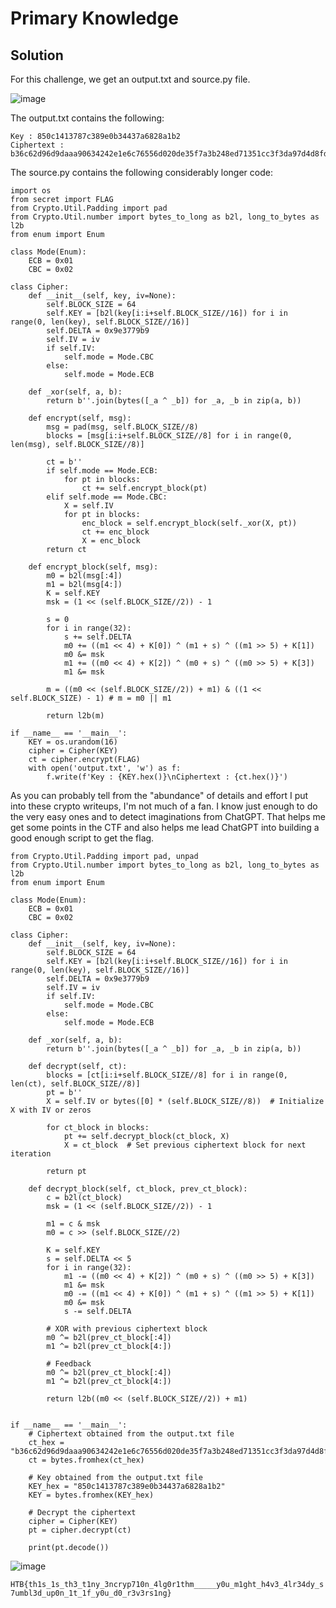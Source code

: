 # Primary Knowledge

## Solution 
For this challenge, we get an output.txt and source.py file.

![image](https://github.com/LazyTitan33/CTF-Writeups/assets/80063008/196697f0-7717-4d2f-9d9d-dbc261bb2504)

The output.txt contains the following:  

```
Key : 850c1413787c389e0b34437a6828a1b2
Ciphertext : b36c62d96d9daaa90634242e1e6c76556d020de35f7a3b248ed71351cc3f3da97d4d8fd0ebc5c06a655eb57f2b250dcb2b39c8b2000297f635ce4a44110ec66596c50624d6ab582b2fd92228a21ad9eece4729e589aba644393f57736a0b870308ff00d778214f238056b8cf5721a843
```

The source.py contains the following considerably longer code:  

```python3
import os
from secret import FLAG
from Crypto.Util.Padding import pad
from Crypto.Util.number import bytes_to_long as b2l, long_to_bytes as l2b
from enum import Enum

class Mode(Enum):
    ECB = 0x01
    CBC = 0x02

class Cipher:
    def __init__(self, key, iv=None):
        self.BLOCK_SIZE = 64
        self.KEY = [b2l(key[i:i+self.BLOCK_SIZE//16]) for i in range(0, len(key), self.BLOCK_SIZE//16)]
        self.DELTA = 0x9e3779b9
        self.IV = iv
        if self.IV:
            self.mode = Mode.CBC
        else:
            self.mode = Mode.ECB
    
    def _xor(self, a, b):
        return b''.join(bytes([_a ^ _b]) for _a, _b in zip(a, b))

    def encrypt(self, msg):
        msg = pad(msg, self.BLOCK_SIZE//8)
        blocks = [msg[i:i+self.BLOCK_SIZE//8] for i in range(0, len(msg), self.BLOCK_SIZE//8)]
        
        ct = b''
        if self.mode == Mode.ECB:
            for pt in blocks:
                ct += self.encrypt_block(pt)
        elif self.mode == Mode.CBC:
            X = self.IV
            for pt in blocks:
                enc_block = self.encrypt_block(self._xor(X, pt))
                ct += enc_block
                X = enc_block
        return ct

    def encrypt_block(self, msg):
        m0 = b2l(msg[:4])
        m1 = b2l(msg[4:])
        K = self.KEY
        msk = (1 << (self.BLOCK_SIZE//2)) - 1

        s = 0
        for i in range(32):
            s += self.DELTA
            m0 += ((m1 << 4) + K[0]) ^ (m1 + s) ^ ((m1 >> 5) + K[1])
            m0 &= msk
            m1 += ((m0 << 4) + K[2]) ^ (m0 + s) ^ ((m0 >> 5) + K[3])
            m1 &= msk
        
        m = ((m0 << (self.BLOCK_SIZE//2)) + m1) & ((1 << self.BLOCK_SIZE) - 1) # m = m0 || m1

        return l2b(m)

if __name__ == '__main__':
    KEY = os.urandom(16)
    cipher = Cipher(KEY)
    ct = cipher.encrypt(FLAG)
    with open('output.txt', 'w') as f:
        f.write(f'Key : {KEY.hex()}\nCiphertext : {ct.hex()}')
```
As you can probably tell from the "abundance" of details and effort I put into these crypto writeups, I'm not much of a fan. I know just enough to do the very easy ones and to detect imaginations from ChatGPT. That helps me get some points in the CTF and also helps me lead ChatGPT into building a good enough script to get the flag.

```python3
from Crypto.Util.Padding import pad, unpad
from Crypto.Util.number import bytes_to_long as b2l, long_to_bytes as l2b
from enum import Enum

class Mode(Enum):
    ECB = 0x01
    CBC = 0x02

class Cipher:
    def __init__(self, key, iv=None):
        self.BLOCK_SIZE = 64
        self.KEY = [b2l(key[i:i+self.BLOCK_SIZE//16]) for i in range(0, len(key), self.BLOCK_SIZE//16)]
        self.DELTA = 0x9e3779b9
        self.IV = iv
        if self.IV:
            self.mode = Mode.CBC
        else:
            self.mode = Mode.ECB

    def _xor(self, a, b):
        return b''.join(bytes([_a ^ _b]) for _a, _b in zip(a, b))

    def decrypt(self, ct):
        blocks = [ct[i:i+self.BLOCK_SIZE//8] for i in range(0, len(ct), self.BLOCK_SIZE//8)]
        pt = b''
        X = self.IV or bytes([0] * (self.BLOCK_SIZE//8))  # Initialize X with IV or zeros
        
        for ct_block in blocks:
            pt += self.decrypt_block(ct_block, X)
            X = ct_block  # Set previous ciphertext block for next iteration
        
        return pt

    def decrypt_block(self, ct_block, prev_ct_block):
        c = b2l(ct_block)
        msk = (1 << (self.BLOCK_SIZE//2)) - 1

        m1 = c & msk
        m0 = c >> (self.BLOCK_SIZE//2)

        K = self.KEY
        s = self.DELTA << 5
        for i in range(32):
            m1 -= ((m0 << 4) + K[2]) ^ (m0 + s) ^ ((m0 >> 5) + K[3])
            m1 &= msk
            m0 -= ((m1 << 4) + K[0]) ^ (m1 + s) ^ ((m1 >> 5) + K[1])
            m0 &= msk
            s -= self.DELTA

        # XOR with previous ciphertext block
        m0 ^= b2l(prev_ct_block[:4])
        m1 ^= b2l(prev_ct_block[4:])

        # Feedback
        m0 ^= b2l(prev_ct_block[:4])
        m1 ^= b2l(prev_ct_block[4:])

        return l2b((m0 << (self.BLOCK_SIZE//2)) + m1)


if __name__ == '__main__':
    # Ciphertext obtained from the output.txt file
    ct_hex = "b36c62d96d9daaa90634242e1e6c76556d020de35f7a3b248ed71351cc3f3da97d4d8fd0ebc5c06a655eb57f2b250dcb2b39c8b2000297f635ce4a44110ec66596c50624d6ab582b2fd92228a21ad9eece4729e589aba644393f57736a0b870308ff00d778214f238056b8cf5721a843"
    ct = bytes.fromhex(ct_hex)

    # Key obtained from the output.txt file
    KEY_hex = "850c1413787c389e0b34437a6828a1b2"
    KEY = bytes.fromhex(KEY_hex)

    # Decrypt the ciphertext
    cipher = Cipher(KEY)
    pt = cipher.decrypt(ct)

    print(pt.decode())
```
![image](https://github.com/LazyTitan33/CTF-Writeups/assets/80063008/96f245e3-7cfd-4268-99f4-ad1f4020a401)

`HTB{th1s_1s_th3_t1ny_3ncryp710n_4lg0r1thm_____y0u_m1ght_h4v3_4lr34dy_s7umbl3d_up0n_1t_1f_y0u_d0_r3v3rs1ng}`

